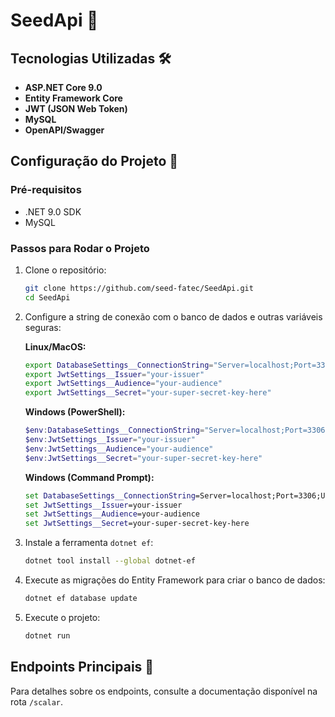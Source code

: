 # SeedApi 🌱

## Tecnologias Utilizadas 🛠️

- **ASP.NET Core 9.0**
- **Entity Framework Core**
- **JWT (JSON Web Token)**
- **MySQL**
- **OpenAPI/Swagger**

## Configuração do Projeto 🚀

### Pré-requisitos

- .NET 9.0 SDK
- MySQL

### Passos para Rodar o Projeto

1. Clone o repositório:

   ```bash
   git clone https://github.com/seed-fatec/SeedApi.git
   cd SeedApi
   ```

2. Configure a string de conexão com o banco de dados e outras variáveis seguras:

   **Linux/MacOS:**

   ```bash
   export DatabaseSettings__ConnectionString="Server=localhost;Port=3306;Uid=root;Pwd=secret;Database=SeedApiDb"
   export JwtSettings__Issuer="your-issuer"
   export JwtSettings__Audience="your-audience"
   export JwtSettings__Secret="your-super-secret-key-here"
   ```

   **Windows (PowerShell):**

   ```powershell
   $env:DatabaseSettings__ConnectionString="Server=localhost;Port=3306;Uid=root;Pwd=secret;Database=SeedApiDb"
   $env:JwtSettings__Issuer="your-issuer"
   $env:JwtSettings__Audience="your-audience"
   $env:JwtSettings__Secret="your-super-secret-key-here"
   ```

   **Windows (Command Prompt):**

   ```cmd
   set DatabaseSettings__ConnectionString=Server=localhost;Port=3306;Uid=root;Pwd=secret;Database=SeedApiDb
   set JwtSettings__Issuer=your-issuer
   set JwtSettings__Audience=your-audience
   set JwtSettings__Secret=your-super-secret-key-here
   ```

3. Instale a ferramenta `dotnet ef`:

   ```bash
   dotnet tool install --global dotnet-ef
   ```

4. Execute as migrações do Entity Framework para criar o banco de dados:

   ```bash
   dotnet ef database update
   ```

5. Execute o projeto:
   ```bash
   dotnet run
   ```

## Endpoints Principais 🔗

Para detalhes sobre os endpoints, consulte a documentação disponível na rota `/scalar`.
